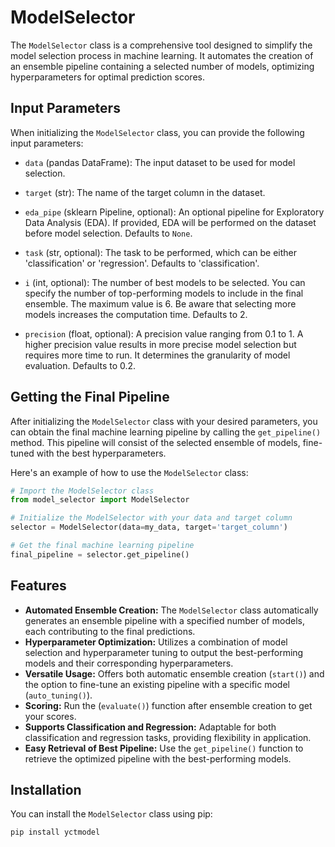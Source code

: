 # ModelSelector

The `ModelSelector` class is a comprehensive tool designed to simplify the model selection process in machine learning. It automates the creation of an ensemble pipeline containing a selected number of models, optimizing hyperparameters for optimal prediction scores.

## Input Parameters

When initializing the `ModelSelector` class, you can provide the following input parameters:

- `data` (pandas DataFrame): The input dataset to be used for model selection.

- `target` (str): The name of the target column in the dataset.

- `eda_pipe` (sklearn Pipeline, optional): An optional pipeline for Exploratory Data Analysis (EDA). If provided, EDA will be performed on the dataset before model selection. Defaults to `None`.

- `task` (str, optional): The task to be performed, which can be either 'classification' or 'regression'. Defaults to 'classification'.

- `i` (int, optional): The number of best models to be selected. You can specify the number of top-performing models to include in the final ensemble. The maximum value is 6. Be aware that selecting more models increases the computation time. Defaults to 2.

- `precision` (float, optional): A precision value ranging from 0.1 to 1. A higher precision value results in more precise model selection but requires more time to run. It determines the granularity of model evaluation. Defaults to 0.2.

## Getting the Final Pipeline

After initializing the `ModelSelector` class with your desired parameters, you can obtain the final machine learning pipeline by calling the `get_pipeline()` method. This pipeline will consist of the selected ensemble of models, fine-tuned with the best hyperparameters.

Here's an example of how to use the `ModelSelector` class:

```python
# Import the ModelSelector class
from model_selector import ModelSelector

# Initialize the ModelSelector with your data and target column
selector = ModelSelector(data=my_data, target='target_column')

# Get the final machine learning pipeline
final_pipeline = selector.get_pipeline()
```
## Features

- **Automated Ensemble Creation:** The `ModelSelector` class automatically generates an ensemble pipeline with a specified number of models, each contributing to the final predictions.
- **Hyperparameter Optimization:** Utilizes a combination of model selection and hyperparameter tuning to output the best-performing models and their corresponding hyperparameters.
- **Versatile Usage:** Offers both automatic ensemble creation (`start()`) and the option to fine-tune an existing pipeline with a specific model (`auto_tuning()`).
- **Scoring:** Run the (`evaluate()`) function after ensemble creation to get your scores.
- **Supports Classification and Regression:** Adaptable for both classification and regression tasks, providing flexibility in application.
- **Easy Retrieval of Best Pipeline:** Use the `get_pipeline()` function to retrieve the optimized pipeline with the best-performing models.


## Installation

You can install the `ModelSelector` class using pip:


```bash
pip install yctmodel
```

